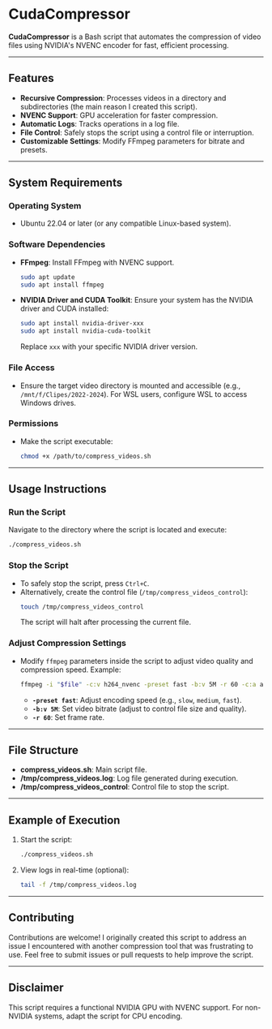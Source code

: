 # CudaCompressor

**CudaCompressor** is a Bash script that automates the compression of video files using NVIDIA's NVENC encoder for fast, efficient processing.

---

## Features
- **Recursive Compression**: Processes videos in a directory and subdirectories (the main reason I created this script).
- **NVENC Support**: GPU acceleration for faster compression.
- **Automatic Logs**: Tracks operations in a log file.
- **File Control**: Safely stops the script using a control file or interruption.
- **Customizable Settings**: Modify FFmpeg parameters for bitrate and presets.
  
---

## System Requirements
### Operating System
- Ubuntu 22.04 or later (or any compatible Linux-based system).

### Software Dependencies
- **FFmpeg**: Install FFmpeg with NVENC support.
  ```bash
  sudo apt update
  sudo apt install ffmpeg
  ```
- **NVIDIA Driver and CUDA Toolkit**:
  Ensure your system has the NVIDIA driver and CUDA installed:
  ```bash
  sudo apt install nvidia-driver-xxx
  sudo apt install nvidia-cuda-toolkit
  ```
  Replace `xxx` with your specific NVIDIA driver version.

### File Access
- Ensure the target video directory is mounted and accessible (e.g., `/mnt/f/Clipes/2022-2024`).
  For WSL users, configure WSL to access Windows drives.

### Permissions
- Make the script executable:
  ```bash
  chmod +x /path/to/compress_videos.sh
  ```

---

## Usage Instructions
### Run the Script
Navigate to the directory where the script is located and execute:
```bash
./compress_videos.sh
```

### Stop the Script
- To safely stop the script, press `Ctrl+C`.
- Alternatively, create the control file (`/tmp/compress_videos_control`):
  ```bash
  touch /tmp/compress_videos_control
  ```
  The script will halt after processing the current file.

### Adjust Compression Settings
- Modify `ffmpeg` parameters inside the script to adjust video quality and compression speed.
  Example:
  ```bash
  ffmpeg -i "$file" -c:v h264_nvenc -preset fast -b:v 5M -r 60 -c:a aac -b:a 128k "$output_file"
  ```
  - **`-preset fast`**: Adjust encoding speed (e.g., `slow`, `medium`, `fast`).
  - **`-b:v 5M`**: Set video bitrate (adjust to control file size and quality).
  - **`-r 60`**: Set frame rate.

---

## File Structure
- **compress_videos.sh**: Main script file.
- **/tmp/compress_videos.log**: Log file generated during execution.
- **/tmp/compress_videos_control**: Control file to stop the script.

---

## Example of Execution
1. Start the script:
   ```bash
   ./compress_videos.sh
   ```
2. View logs in real-time (optional):
   ```bash
   tail -f /tmp/compress_videos.log
   ```

---

## Contributing
Contributions are welcome! I originally created this script to address an issue I encountered with another compression tool that was frustrating to use. Feel free to submit issues or pull requests to help improve the script.

---

## Disclaimer
This script requires a functional NVIDIA GPU with NVENC support. For non-NVIDIA systems, adapt the script for CPU encoding.
